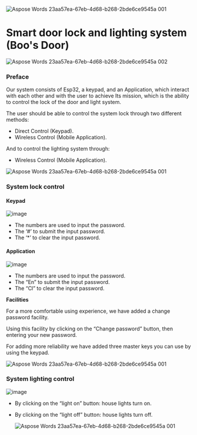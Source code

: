    ![Aspose Words 23aa57ea-67eb-4d68-b268-2bde6ce9545a 001](https://user-images.githubusercontent.com/67281513/169537986-51511757-2fba-4d86-bd4d-1a9c68764b0c.png)

# **Smart door lock and lighting system (Boo's Door)**


   ![Aspose Words 23aa57ea-67eb-4d68-b268-2bde6ce9545a 002](https://user-images.githubusercontent.com/67281513/169537785-f5509029-5c46-4ec1-9255-043106a0bbae.jpeg)


### **Preface**

Our system consists of Esp32, a keypad, and an Application, which interact with each other and with the user to achieve Its mission, which is the ability to control the lock of the door and light system.

The user should be able to control the system lock through two different methods:

- Direct Control (Keypad).
- Wireless Control (Mobile Application).

And to control the lighting system through:

- Wireless Control (Mobile Application).

![Aspose Words 23aa57ea-67eb-4d68-b268-2bde6ce9545a 001](https://user-images.githubusercontent.com/67281513/169537986-51511757-2fba-4d86-bd4d-1a9c68764b0c.png)


### **System lock control**

#### **Keypad**

![image](https://user-images.githubusercontent.com/67281513/169539273-a68dc0b1-283e-4389-a547-b8116d9c6039.png)


- The numbers are used to input the password.
- The ‘#’ to submit the input password.
- The ‘\*’ to clear the input password.

#### **Application**

![image](https://user-images.githubusercontent.com/67281513/169539761-6bef2df9-ae02-4b4a-a83b-f0391c2bd082.png)

- The numbers are used to input the password.
- The “En” to submit the input password.
- The “Cl” to clear the input password.

**Facilities**

For a more comfortable using experience, we have added a change password facility.

Using this facility by clicking on the “Change password” button, then entering your new password.

For adding more reliability we have added three master keys you can use by using the keypad.

   ![Aspose Words 23aa57ea-67eb-4d68-b268-2bde6ce9545a 001](https://user-images.githubusercontent.com/67281513/169537986-51511757-2fba-4d86-bd4d-1a9c68764b0c.png)

### **System lighting control**

![image](https://user-images.githubusercontent.com/67281513/169539999-72ae50c6-6598-4882-b057-577c5e6955fc.png)


- By clicking on the “light on” button: house lights turn on.
- By clicking on the “light off” button: house lights turn off.

   ![Aspose Words 23aa57ea-67eb-4d68-b268-2bde6ce9545a 001](https://user-images.githubusercontent.com/67281513/169537986-51511757-2fba-4d86-bd4d-1a9c68764b0c.png)
